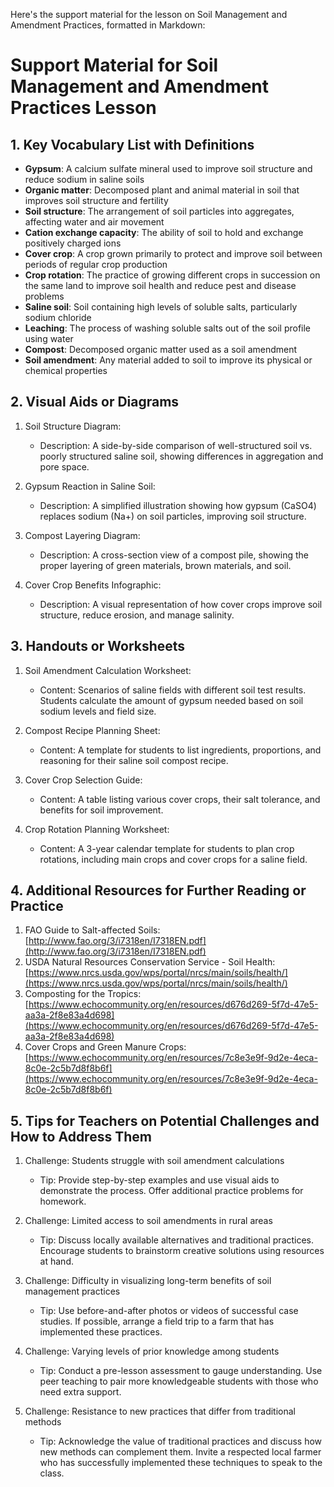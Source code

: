 Here's the support material for the lesson on Soil Management and Amendment Practices, formatted in Markdown:

# Support Material for Soil Management and Amendment Practices Lesson

## 1. Key Vocabulary List with Definitions

- **Gypsum**: A calcium sulfate mineral used to improve soil structure and reduce sodium in saline soils
- **Organic matter**: Decomposed plant and animal material in soil that improves soil structure and fertility
- **Soil structure**: The arrangement of soil particles into aggregates, affecting water and air movement
- **Cation exchange capacity**: The ability of soil to hold and exchange positively charged ions
- **Cover crop**: A crop grown primarily to protect and improve soil between periods of regular crop production
- **Crop rotation**: The practice of growing different crops in succession on the same land to improve soil health and reduce pest and disease problems
- **Saline soil**: Soil containing high levels of soluble salts, particularly sodium chloride
- **Leaching**: The process of washing soluble salts out of the soil profile using water
- **Compost**: Decomposed organic matter used as a soil amendment
- **Soil amendment**: Any material added to soil to improve its physical or chemical properties

## 2. Visual Aids or Diagrams

1. Soil Structure Diagram:
   - Description: A side-by-side comparison of well-structured soil vs. poorly structured saline soil, showing differences in aggregation and pore space.

2. Gypsum Reaction in Saline Soil:
   - Description: A simplified illustration showing how gypsum (CaSO4) replaces sodium (Na+) on soil particles, improving soil structure.

3. Compost Layering Diagram:
   - Description: A cross-section view of a compost pile, showing the proper layering of green materials, brown materials, and soil.

4. Cover Crop Benefits Infographic:
   - Description: A visual representation of how cover crops improve soil structure, reduce erosion, and manage salinity.

## 3. Handouts or Worksheets

1. Soil Amendment Calculation Worksheet:
   - Content: Scenarios of saline fields with different soil test results. Students calculate the amount of gypsum needed based on soil sodium levels and field size.

2. Compost Recipe Planning Sheet:
   - Content: A template for students to list ingredients, proportions, and reasoning for their saline soil compost recipe.

3. Cover Crop Selection Guide:
   - Content: A table listing various cover crops, their salt tolerance, and benefits for soil improvement.

4. Crop Rotation Planning Worksheet:
   - Content: A 3-year calendar template for students to plan crop rotations, including main crops and cover crops for a saline field.

## 4. Additional Resources for Further Reading or Practice

1. FAO Guide to Salt-affected Soils: [http://www.fao.org/3/i7318en/I7318EN.pdf](http://www.fao.org/3/i7318en/I7318EN.pdf)
2. USDA Natural Resources Conservation Service - Soil Health: [https://www.nrcs.usda.gov/wps/portal/nrcs/main/soils/health/](https://www.nrcs.usda.gov/wps/portal/nrcs/main/soils/health/)
3. Composting for the Tropics: [https://www.echocommunity.org/en/resources/d676d269-5f7d-47e5-aa3a-2f8e83a4d698](https://www.echocommunity.org/en/resources/d676d269-5f7d-47e5-aa3a-2f8e83a4d698)
4. Cover Crops and Green Manure Crops: [https://www.echocommunity.org/en/resources/7c8e3e9f-9d2e-4eca-8c0e-2c5b7d8f8b6f](https://www.echocommunity.org/en/resources/7c8e3e9f-9d2e-4eca-8c0e-2c5b7d8f8b6f)

## 5. Tips for Teachers on Potential Challenges and How to Address Them

1. Challenge: Students struggle with soil amendment calculations
   - Tip: Provide step-by-step examples and use visual aids to demonstrate the process. Offer additional practice problems for homework.

2. Challenge: Limited access to soil amendments in rural areas
   - Tip: Discuss locally available alternatives and traditional practices. Encourage students to brainstorm creative solutions using resources at hand.

3. Challenge: Difficulty in visualizing long-term benefits of soil management practices
   - Tip: Use before-and-after photos or videos of successful case studies. If possible, arrange a field trip to a farm that has implemented these practices.

4. Challenge: Varying levels of prior knowledge among students
   - Tip: Conduct a pre-lesson assessment to gauge understanding. Use peer teaching to pair more knowledgeable students with those who need extra support.

5. Challenge: Resistance to new practices that differ from traditional methods
   - Tip: Acknowledge the value of traditional practices and discuss how new methods can complement them. Invite a respected local farmer who has successfully implemented these techniques to speak to the class.